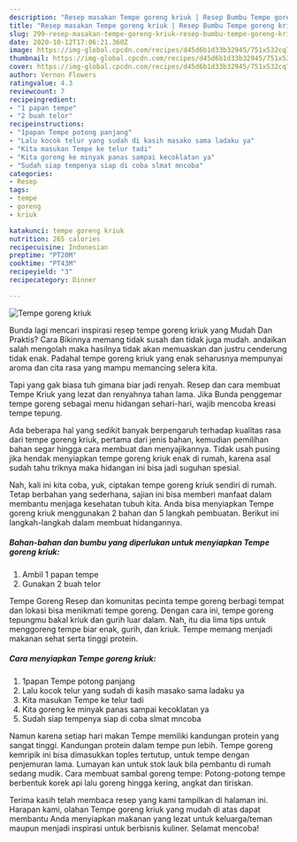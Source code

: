```yaml
---
description: "Resep masakan Tempe goreng kriuk | Resep Bumbu Tempe goreng kriuk Yang Enak Dan Lezat"
title: "Resep masakan Tempe goreng kriuk | Resep Bumbu Tempe goreng kriuk Yang Enak Dan Lezat"
slug: 299-resep-masakan-tempe-goreng-kriuk-resep-bumbu-tempe-goreng-kriuk-yang-enak-dan-lezat
date: 2020-10-12T17:06:21.360Z
image: https://img-global.cpcdn.com/recipes/d45d6b1d33b32945/751x532cq70/tempe-goreng-kriuk-foto-resep-utama.jpg
thumbnail: https://img-global.cpcdn.com/recipes/d45d6b1d33b32945/751x532cq70/tempe-goreng-kriuk-foto-resep-utama.jpg
cover: https://img-global.cpcdn.com/recipes/d45d6b1d33b32945/751x532cq70/tempe-goreng-kriuk-foto-resep-utama.jpg
author: Vernon Flowers
ratingvalue: 4.3
reviewcount: 7
recipeingredient:
- "1 papan tempe"
- "2 buah telor"
recipeinstructions:
- "1papan Tempe potong panjang"
- "Lalu kocok telur yang sudah di kasih masako sama ladaku ya"
- "Kita masukan Tempe ke telur tadi"
- "Kita goreng ke minyak panas sampai kecoklatan ya"
- "Sudah siap tempenya siap di coba slmat mncoba"
categories:
- Resep
tags:
- tempe
- goreng
- kriuk

katakunci: tempe goreng kriuk 
nutrition: 265 calories
recipecuisine: Indonesian
preptime: "PT20M"
cooktime: "PT43M"
recipeyield: "3"
recipecategory: Dinner

---
```



![Tempe goreng kriuk](https://img-global.cpcdn.com/recipes/d45d6b1d33b32945/751x532cq70/tempe-goreng-kriuk-foto-resep-utama.jpg)

Bunda lagi mencari inspirasi resep tempe goreng kriuk yang Mudah Dan Praktis? Cara Bikinnya memang tidak susah dan tidak juga mudah. andaikan salah mengolah maka hasilnya tidak akan memuaskan dan justru cenderung tidak enak. Padahal tempe goreng kriuk yang enak seharusnya mempunyai aroma dan cita rasa yang mampu memancing selera kita.

Tapi yang gak biasa tuh gimana biar jadi renyah. Resep dan cara membuat Tempe Kriuk yang lezat dan renyahnya tahan lama. Jika Bunda penggemar tempe goreng sebagai menu hidangan sehari-hari, wajib mencoba kreasi tempe tepung.

Ada beberapa hal yang sedikit banyak berpengaruh terhadap kualitas rasa dari tempe goreng kriuk, pertama dari jenis bahan, kemudian pemilihan bahan segar hingga cara membuat dan menyajikannya. Tidak usah pusing jika hendak menyiapkan tempe goreng kriuk enak di rumah, karena asal sudah tahu triknya maka hidangan ini bisa jadi suguhan spesial.


Nah, kali ini kita coba, yuk, ciptakan tempe goreng kriuk sendiri di rumah. Tetap berbahan yang sederhana, sajian ini bisa memberi manfaat dalam membantu menjaga kesehatan tubuh kita. Anda bisa menyiapkan Tempe goreng kriuk menggunakan 2 bahan dan 5 langkah pembuatan. Berikut ini langkah-langkah dalam membuat hidangannya.

<!--inarticleads1-->

##### Bahan-bahan dan bumbu yang diperlukan untuk menyiapkan Tempe goreng kriuk:

1. Ambil 1 papan tempe
1. Gunakan 2 buah telor


Tempe Goreng Resep dan komunitas pecinta tempe goreng berbagi tempat dan lokasi bisa menikmati tempe goreng. Dengan cara ini, tempe goreng tepungmu bakal kriuk dan gurih luar dalam. Nah, itu dia lima tips untuk menggoreng tempe biar enak, gurih, dan kriuk. Tempe memang menjadi makanan sehat serta tinggi protein. 

<!--inarticleads2-->

##### Cara menyiapkan Tempe goreng kriuk:

1. 1papan Tempe potong panjang
1. Lalu kocok telur yang sudah di kasih masako sama ladaku ya
1. Kita masukan Tempe ke telur tadi
1. Kita goreng ke minyak panas sampai kecoklatan ya
1. Sudah siap tempenya siap di coba slmat mncoba


Namun karena setiap hari makan Tempe memiliki kandungan protein yang sangat tinggi. Kandungan protein dalam tempe pun lebih. Tempe goreng kemripik ini bisa dimasukkan toples tertutup, untuk tempe dengan penjemuran lama. Lumayan kan untuk stok lauk bila pembantu di rumah sedang mudik. Cara membuat sambal goreng tempe: Potong-potong tempe berbentuk korek api lalu goreng hingga kering, angkat dan tiriskan. 

Terima kasih telah membaca resep yang kami tampilkan di halaman ini. Harapan kami, olahan Tempe goreng kriuk yang mudah di atas dapat membantu Anda menyiapkan makanan yang lezat untuk keluarga/teman maupun menjadi inspirasi untuk berbisnis kuliner. Selamat mencoba!
